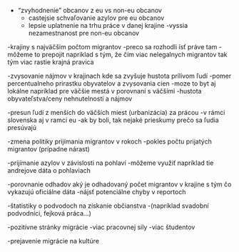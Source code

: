 
- “zvyhodnenie” obcanov z eu vs non-eu obcanov
    - castejsie schvaľovanie azylov pre eu obcanov
    - lepsie uplatnenie na trhu práce v danej krajine
    -vyssia nezamestnanost pre non-eu obcanov

-krajiny s najväčším počtom migrantov
    -preco sa rozhodli ísť práve tam
    -môžeme to prepojit napriklad s tým, že čím viac nelegalnych migrantov tak tým viac rastie krajná pravica

-zvysovanie nájmov v krajinach kde sa zvyšuje hustota prílivom ľudí
    -pomer percentualneho prirastku obyvatelov a zvysovania cien
    -moze to byt aj lokálne napríklad pre väčšie mestá v porovnaní s väčšími
    -hustota obyvateľstva/ceny nehnutelnosti a nájmov

-presun ľudí z menších do väčších miest (urbanizácia)
za prácou
    -v rámci slovenska aj v ramci eu
    -ak by boli, tak nejaké prieskumy prečo sa ľudia presúvajú

-zmena politiky prijímania migrantov v rokoch
    -pokles počtu prijatých migrantov (prípadne nárast)

-prijímanie azylov v závislosti na pohlaví
    -môžeme využiť napríklad tie andrejove dáta o pohlaviach

-porovnanie odhadov aký je odhadovaný počet migrantov v krajine s tým čo vykazujú oficiálne dáta
    -nájsť potenciálne chyby v reportoch

-štatistiky o podvodoch na získanie občianstva
    -(napríklad svadobní podvodníci, fejková práca…)

-pozitívne stránky migrácie
    -viac pracovnej sily
    -viac študentov

-prejavenie migrácie na kultúre




